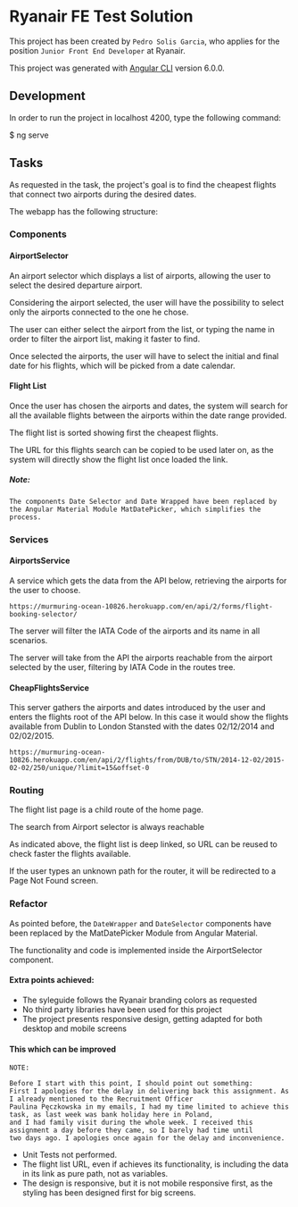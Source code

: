# Ryanair FE Test Solution

This project has been created by `Pedro Solis Garcia`, who applies for the position `Junior Front End Developer` at Ryanair.

This project was generated with [Angular CLI](https://github.com/angular/angular-cli) version 6.0.0.

## Development

In order to run the project in localhost 4200, type the following command:

  $ ng serve

## Tasks

As requested in the task, the project's goal is to find the cheapest flights that connect two airports during the desired dates.

The webapp has the following structure:

### Components

#### AirportSelector

An airport selector which displays a list of airports, allowing the user to select the desired departure airport.

Considering the airport selected, the user will have the possibility to select only the airports connected to the one he chose.

The user can either select the airport from the list, or typing the name in order to filter the airport list, making it faster to find.

Once selected the airports, the user will have to select the initial and final date for his flights, which will be picked from a date calendar.

#### Flight List

Once the user has chosen the airports and dates, the system will search for all the available flights between the airports within the date range provided.

The flight list is sorted showing first the cheapest flights.

The URL for this flights search can be copied to be used later on, as the system will directly show the flight list once loaded the link.


##### Note:
```
The components Date Selector and Date Wrapped have been replaced by the Angular Material Module MatDatePicker, which simplifies the process.
```

### Services

#### AirportsService

A service which gets the data from the API below, retrieving the airports for the user to choose.

```
https://murmuring-ocean-10826.herokuapp.com/en/api/2/forms/flight-booking-selector/
```

The server will filter the IATA Code of the airports and its name in all scenarios.

The server will take from the API the airports reachable from the airport selected by the user, filtering by IATA Code in the routes tree.

#### CheapFlightsService

This server gathers the airports and dates introduced by the user and enters the flights root of the API below. In this case it would show the flights available
from Dublin to London Stansted with the dates 02/12/2014 and 02/02/2015.

```
https://murmuring-ocean-10826.herokuapp.com/en/api/2/flights/from/DUB/to/STN/2014-12-02/2015-02-02/250/unique/?limit=15&offset-0
```

### Routing

The flight list page is a child route of the home page.

The search from Airport selector is always reachable

As indicated above, the flight list is deep linked, so  URL can be reused to check faster the flights available.

If the user types an unknown path for the router, it will be redirected to a Page Not Found screen.

### Refactor

As pointed before, the `DateWrapper` and `DateSelector` components have been replaced by the MatDatePicker Module from Angular Material.

The functionality and code is implemented inside the AirportSelector component.

#### Extra points achieved:

* The syleguide follows the Ryanair branding colors as requested
* No third party libraries have been used for this project
* The project presents responsive design, getting adapted for both desktop and mobile screens

#### This which can be improved

`NOTE:`
```
Before I start with this point, I should point out something:
First I apologies for the delay in delivering back this assignment. As I already mentioned to the Recruitment Officer 
Paulina Pęczkowska in my emails, I had my time limited to achieve this task, as last week was bank holiday here in Poland, 
and I had family visit during the whole week. I received this assignment a day before they came, so I barely had time until 
two days ago. I apologies once again for the delay and inconvenience.
```

* Unit Tests not performed.
* The flight list URL, even if achieves its functionality, is including the data in its link as pure path, not as variables.
* The design is responsive, but it is not mobile responsive first, as the styling has been designed first for big screens.